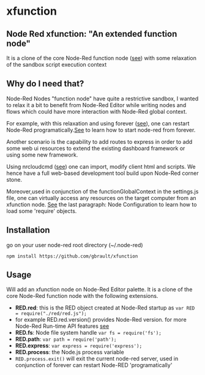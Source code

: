 # xfunction
## Node Red xfunction: "An extended function node"
It is a clone of the core Node-Red function node ([see](https://github.com/node-red/node-red/blob/master/nodes/core/core/80-function.js)) with some relaxation of the sandbox script execution context

## Why do I need that?
Node-Red Nodes "function node" have quite a restrictive sandbox, I wanted to relax it a bit to benefit from Node-Red Editor while writing nodes and flows which could have more interaction with Node-Red global context.

For example, with this relaxation and using forever ([see](https://github.com/foreverjs/forever)), one can restart Node-Red programatically.[See](https://gist.github.com/gbrault/e87331911a79fdc7821c54f4991259d6) to learn how to start node-red from forever.

Another scenario is the capability to add routes to express in order to add some web ui resources to extend the existing dashboard framework or using some new framework.

Using nrcloudcmd ([see](https://github.com/gbrault/nrcloudcmd)) one can import, modify client html and scripts. We hence have a full web-based development tool build upon Node-Red corner stone.

Moreover,used in conjunction of the functionGlobalContext in the settings.js file, one can virtually access any resources on the target computer from an xfunction node. [See](https://nodered.org/docs/configuration) the last paragraph: Node Configuration to learn how to load some 'require' objects.

## Installation
go on your user node-red root directory (~/.node-red)
```
npm install https://github.com/gbrault/xfunction
```

## Usage
Will add an xfunction node on Node-Red Editor palette.
It is a clone of the core Node-Red function node with the following extensions.
* **RED.red**: this is the RED object created at Node-Red startup as ```var RED = require("./red/red.js");```
* for example RED.red.version() provides Node-Red version. for more Node-Red Run-time API features [see](http://nodered.org/docs/api/runtime/api)
* **RED.fs**: Node file system handle  ```var fs = require('fs');```
* **RED.path**: ```var path = require('path');```
* **RED.express**: ```var express = require('express');```
* **RED.process**: the Node.js process variable
* ```RED.process.exit()``` will exit the current node-red server, used in conjunction of forever can restart Node-RED 'programatically'
